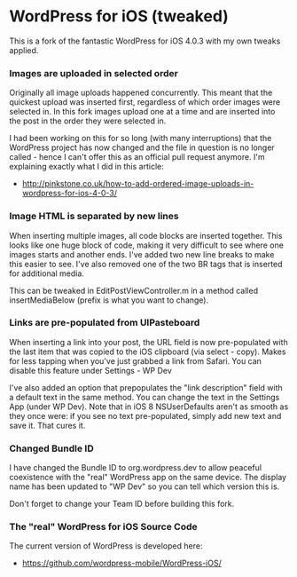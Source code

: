 # WordPress for iOS (tweaked)

This is a fork of the fantastic WordPress for iOS 4.0.3 with my own tweaks applied. 


### Images are uploaded in selected order

Originally all image uploads happened concurrently. This meant that the quickest upload was inserted first, regardless of which order images were selected in. In this fork images upload one at a time and are inserted into the post in the order they were selected in.

I had been working on this for so long (with many interruptions) that the WordPress project has now changed and the file in question is no longer called - hence I can't offer this as an official pull request anymore. I'm explaining exactly what I did in this article: 
- http://pinkstone.co.uk/how-to-add-ordered-image-uploads-in-wordpress-for-ios-4-0-3/


### Image HTML is separated by new lines

When inserting multiple images, all code blocks are inserted together. This looks like one huge block of code, making it very difficult to see where one images starts and another ends. I've added two new line breaks to make this easier to see. I've also removed one of the two BR tags that is inserted for additional media.

This can be tweaked in EditPostViewController.m in a method called insertMediaBelow (prefix is what you want to change).


### Links are pre-populated from UIPasteboard

When inserting a link into your post, the URL field is now pre-populated with the last item that was copied to the iOS clipboard (via select - copy). Makes for less tapping when you've just grabbed a link from Safari. You can disable this feature under Settings - WP Dev

I've also added an option that prepopulates the "link description" field with a default text in the same method. You can change the text in the Settings App (under WP Dev). Note that in iOS 8 NSUserDefaults aren't as smooth as they once were: if you see no text pre-populated, simply add new text and save it. That cures it.


### Changed Bundle ID

I have changed the Bundle ID to org.wordpress.dev to allow peaceful coexistence with the "real" WordPress app on the same device. The display name has been updated to "WP Dev" so you can tell which version this is.

Don't forget to change your Team ID before building this fork.


### The "real" WordPress for iOS Source Code

The current version of WordPress is developed here: 
- https://github.com/wordpress-mobile/WordPress-iOS/

